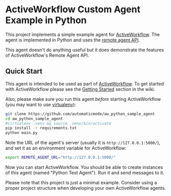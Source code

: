 # ActiveWorkflow Custom Agent Example in Python

This project implements a simple example agent for [ActiveWorkflow](https://github.com/automaticmode/active_workflow).
The agent is implemented in Python and uses the [remote agent API](https://github.com/automaticmode/active_workflow/wiki/Remote-Agent-API).

This agent doesn't do anything useful but it does demonstrate the features of ActiveWorkflow's Remote Agent API.

## Quick Start

This agent is intended to be used as part of [ActiveWorkflow](https://github.com/automaticmode/active_workflow).
To get started with ActiveWorkflow please see the [Getting Started](https://github.com/automaticmode/active_workflow/wiki/Getting-Started) section in the wiki.

Also, please make sure you run this agent *before* starting ActiveWorkflow (you may want to use [virtualenv](https://virtualenv.pypa.io/en/latest/)):

```sh
git clone https://github.com/automaticmode/aw_python_sample_agent
cd aw_python_sample_agent
#virtualenv .venv && source .venv/bin/activate
pip install -r requirements.txt
python main.py
```

Note the URL of the agent's server (usually it is `http://127.0.0.1:5000/`), and set it as an environment variable for ActiveWorkflow:

```sh
export REMOTE_AGENT_URL="http://127.0.0.1:5000/"
```

Now you can start ActiveWorkflow. You should be able to create instances of this agent (named "Python Test Agent"). Run it and send messages to it.

Please note that this project is just a minimal example. Consider using a proper project structure when developing your own ActiveWorkflow agents.
